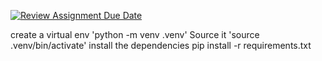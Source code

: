 [![Review Assignment Due Date](https://classroom.github.com/assets/deadline-readme-button-22041afd0340ce965d47ae6ef1cefeee28c7c493a6346c4f15d667ab976d596c.svg)](https://classroom.github.com/a/f6r4-xk4)


create a virtual env 'python -m venv .venv'
Source it 'source .venv/bin/activate'
install the dependencies pip install -r requirements.txt